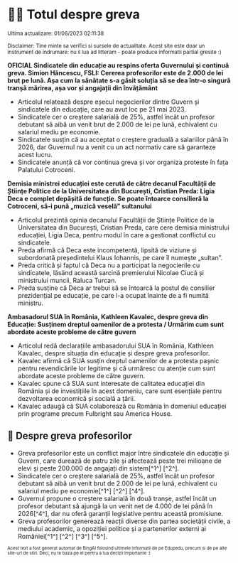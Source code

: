# 👩‍🏫 Totul despre greva
<sub>Ultima actualizare: 01/06/2023 02:11:38</sub>

<sub>Disclaimer: Tine minte sa verifici si sursele de actualitate. Acest site este doar un instrument de indrumare: nu il lua ad litteram - poate produce informatii partial gresite :)</sub>

**OFICIAL Sindicatele din educație au respins oferta Guvernului și continuă greva. Simion Hăncescu, FSLI: Cererea profesorilor este de 2.000 de lei brut pe lună. Așa cum la sănătate s-a găsit soluția să se dea într-o singură tranșă mărirea, așa vor și angajații din învățământ**

- Articolul relatează despre eșecul negocierilor dintre Guvern și sindicatele din educație, care au avut loc pe 21 mai 2023.
- Sindicatele cer o creștere salarială de 25%, astfel încât un profesor debutant să aibă un venit brut de 2.000 de lei pe lună, echivalent cu salariul mediu pe economie.
- Sindicatele susțin că au acceptat o creștere graduală a salariilor până în 2026, dar Guvernul nu a venit cu un act normativ care să garanteze acest lucru.
- Sindicatele anunță că vor continua greva și vor organiza proteste în fața Palatului Cotroceni.

**Demisia ministrei educației este cerută de către decanul Facultății de Științe Politice de la Universitatea din București, Cristian Preda: Ligia Deca e complet depășită de funcție. Se poate întoarce consilieră la Cotroceni, să-i pună „muzică veselă” sultanului**

- Articolul prezintă opinia decanului Facultății de Științe Politice de la Universitatea din București, Cristian Preda, care cere demisia ministrului educației, Ligia Deca, pentru modul în care a gestionat conflictul cu sindicatele.
- Preda afirmă că Deca este incompetentă, lipsită de viziune și subordonată președintelui Klaus Iohannis, pe care îl numește „sultan”.
- Preda critică și faptul că Deca nu a participat la negocierile cu sindicatele, lăsând această sarcină premierului Nicolae Ciucă și ministrului muncii, Raluca Turcan.
- Preda susține că Deca ar trebui să se întoarcă la postul de consilier prezidențial pe educație, pe care l-a ocupat înainte de a fi numită ministru.

**Ambasadorul SUA în România, Kathleen Kavalec, despre greva din Educație: Susținem dreptul oamenilor de a protesta / Urmărim cum sunt abordate aceste probleme de către guvern**

- Articolul redă declarațiile ambasadorului SUA în România, Kathleen Kavalec, despre situația din educație și despre greva profesorilor.
- Kavalec afirmă că SUA susțin dreptul oamenilor de a protesta pașnic pentru revendicările lor legitime și că urmăresc cu atenție cum sunt abordate aceste probleme de către guvern.
- Kavalec spune că SUA sunt interesate de calitatea educației din România și de investițiile în acest domeniu, care sunt esențiale pentru dezvoltarea economică și socială a țării.
- Kavalec adaugă că SUA colaborează cu România în domeniul educației prin programe precum Fulbright sau America House.

## 🏫 Despre greva profesorilor

- Greva profesorilor este un conflict major între sindicatele din educație și Guvern, care durează de patru zile și afectează peste trei milioane de elevi și peste 200.000 de angajați din sistem[^1^] [^2^].
- Sindicatele cer o creștere salarială de 25%, astfel încât un profesor debutant să aibă un venit brut de 2.000 de lei pe lună, echivalent cu salariul mediu pe economie[^1^] [^2^] [^4^].
- Guvernul propune o creștere salarială în două tranșe, astfel încât un profesor debutant să ajungă la un venit net de 4.000 de lei până în 2026[^4^], dar nu oferă garanții legislative pentru această promisiune.
- Greva profesorilor generează reacții diverse din partea societății civile, a mediului academic, a opoziției politice și a partenerilor externi ai României[^1^] [^2^] [^3^] [^5^].


<sub><sub>Acest text a fost generat automat de BingAI folosind ultimele informatii de pe Edupedu, precum si de pe alte site-uri de stiri. Deci, nu te baza pe el pentru a lua decizii importante :)</sub></sub>